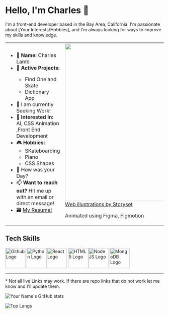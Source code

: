 # Hello, I'm Charles 👋

I'm a front-end developer based in the Bay Area, California. I'm passionate about [Your Interests/Hobbies], and I'm always looking for ways to improve my skills and knowledge.

<table>
  <tr>
    <td style="width:50%">
      <ul>
        <li> 📛 <b>Name:</b> Charles Lamb</li>
        <li> 🌱 <b>Active Projects: </b></li>
            <ul>
                <li>Find One and Skate</li>
                <li>Dictionary App</li>
            </ul>
        <li> 🔭 I am currently Seeking Work! </li>
        <li> 🌽 <b>Interested In:</b> AI, CSS Animation ,Front End Development</li>
        <li> 🎮 <b>Hobbies:</b>
          <ul>
            <li> SKateboarding </li>
            <li> Piano </li> 
            <li> CSS Shapes </li>
          </ul>
        </li>
        <li> 💬 How was your Day? </li>
        <li> 📫 <b>Want to reach out?</b> Hit me up with an email or direct message! </li>
        <li> 🗃 <a href="https://drive.google.com/drive/folders/1F_5yni5HJDPK5VjpCZtugSyeM_gv6zwK"> My Resume! </a> </li>
    </td>
    <td style="width:50%">
        <img src=./Assets/img/ScrollingItem.gif style="width:500px"/>
        <div>
            <a href="https://storyset.com/web">Web illustrations by Storyset</a>
            <p>Animated using Figma, <a href="https://www.figma.com/community/plugin/733025261168520714/Figmotion">Figmotion</a><p>
        </div>
    </td>
  </tr>
</table> 

<h2>Tech Skills</h2>

<img src="./Assets/img/Logos/png/Github.png" alt="Github Logo" height=64px/>
<img src="./Assets/img/Logos/png/Python.png" alt="Python Logo" height=64px/><img src="./Assets/img/Logos/png/React.png" alt="React Logo" height=64px/>
<img src="./Assets/img/Logos/png/HTML_Badge.png" alt="HTML 5 Logo" height=64px/><img src="./Assets/img/Logos/png/Node.png" alt="Node JS Logo" height=64px/>
<img src="./Assets/img/Logos/png/Mongo.png" alt="MongoDB Logo" height=64px/>

<hr>
<p>* Not all live Links may work. If there are repo links that do not work let me know and I'll update them.</p>


![Your Name's GitHub stats](https://github-readme-stats.vercel.app/api?username=yourusername&show_icons=true)

![Top Langs](https://github-readme-stats.vercel.app/api/top-langs/?username=yourusername&layout=compact)
